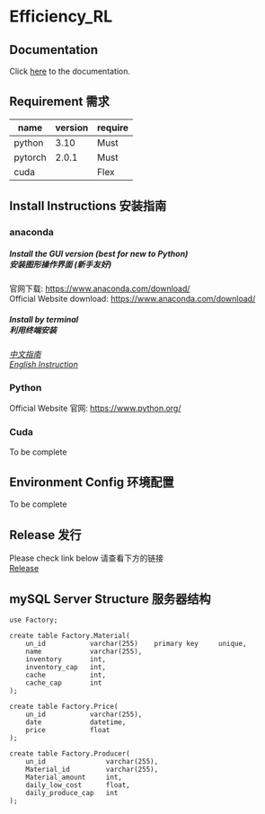 # Efficiency_RL

## Documentation
Click [here](https://ruihanrzhao.github.io/Efficiency_RL/index.html) to the documentation.

## Requirement 需求

| name    | version | require |
|---------|---------|---------|
| python  | 3.10    | Must    |
| pytorch | 2.0.1   | Must    |
| cuda    |         | Flex    |

## Install Instructions 安装指南
### anaconda
##### Install the GUI version (best for new to Python)<br>安装图形操作界面 (新手友好)
官网下载: https://www.anaconda.com/download/ <br>
Official Website download: https://www.anaconda.com/download/

##### Install by terminal<br>利用终端安装
_[中文指南](https://zhuanlan.zhihu.com/p/397096022)<br>
[English Instruction](https://docs.conda.io/projects/conda/en/latest/user-guide/install/index.html)_

### Python
Official Website 官网: https://www.python.org/

### Cuda
To be complete

## Environment Config 环境配置 
To be complete

## Release 发行
Please check link below
请查看下方的链接<br>
[Release](https://github.com/RuihanRZhao/Efficiency_RL/tree/master/release)

## mySQL Server Structure 服务器结构
```mysql
use Factory;

create table Factory.Material(
    un_id           varchar(255)    primary key     unique,
    name            varchar(255),
    inventory       int,
    inventory_cap   int,
    cache           int,
    cache_cap       int
);

create table Factory.Price(
    un_id           varchar(255),
    date            datetime,
    price           float
);

create table Factory.Producer(
    un_id               varchar(255),
    Material_id         varchar(255),
    Material_amount     int,
    daily_low_cost      float,
    daily_produce_cap   int
);
```
